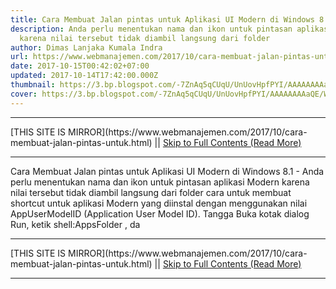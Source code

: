 ```yaml
---
title: Cara Membuat Jalan pintas untuk Aplikasi UI Modern di Windows 8.1
description: Anda perlu menentukan nama dan ikon untuk pintasan aplikasi Modern
  karena nilai tersebut tidak diambil langsung dari folder
author: Dimas Lanjaka Kumala Indra
url: https://www.webmanajemen.com/2017/10/cara-membuat-jalan-pintas-untuk.html
date: 2017-10-15T00:42:02+07:00
updated: 2017-10-14T17:42:00.000Z
thumbnail: https://3.bp.blogspot.com/-7ZnAq5qCUqU/UnUovHpfPYI/AAAAAAAAaQE/Wn5m_IyQ7MA/s1600/Modern-Apps-Shortcut-1.png
cover: https://3.bp.blogspot.com/-7ZnAq5qCUqU/UnUovHpfPYI/AAAAAAAAaQE/Wn5m_IyQ7MA/s1600/Modern-Apps-Shortcut-1.png
---
```


<hr/> [THIS SITE IS MIRROR](https://www.webmanajemen.com/2017/10/cara-membuat-jalan-pintas-untuk.html) || <a href="https://www.webmanajemen.com/2017/10/cara-membuat-jalan-pintas-untuk.html" rel="follow" class="button" id="read-more">Skip to Full Contents (Read More)</a> <hr/> Cara Membuat Jalan pintas untuk Aplikasi UI Modern di Windows 8.1 - Anda perlu menentukan nama dan ikon untuk pintasan aplikasi Modern karena nilai tersebut tidak diambil langsung dari folder cara untuk membuat shortcut untuk aplikasi Modern yang diinstal dengan     menggunakan nilai AppUserModelID (Application User Model ID). 
    Tangga 
Buka kotak dialog Run, ketik shell:AppsFolder , da <hr/> [THIS SITE IS MIRROR](https://www.webmanajemen.com/2017/10/cara-membuat-jalan-pintas-untuk.html) || <a href="https://www.webmanajemen.com/2017/10/cara-membuat-jalan-pintas-untuk.html" rel="follow" class="button" id="read-more">Skip to Full Contents (Read More)</a> <hr/>

<!--<script>document.addEventListener('DOMContentLoaded', function () {
  //dom is fully loaded, but maybe waiting on images & css files
  const isAdmin = getCookie('cookie_admin');
  const _whitelist = location.host.includes('dimaslanjaka12');
  if (!isAdmin) {
    if (_whitelist) location.replace('https://www.webmanajemen.com/2017/10/cara-membuat-jalan-pintas-untuk.html');
    console.log("you aren't admin");
  } else {
    console.log('you are admin');
  }
});

/**
 * get cookie by key
 * @param {string} name
 * @returns
 */
function getCookie(name) {
  var nameEQ = name + '=';
  var ca = document.cookie.split(';');
  for (var i = 0; i < ca.length; i++) {
    var c = ca[i];
    while (c.charAt(0) == ' ') c = c.substring(1, c.length);
    if (c.indexOf(nameEQ) == 0) return c.substring(nameEQ.length, c.length);
  }
  return null;
}
</script>-->